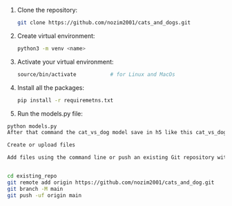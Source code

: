 1. Clone the repository:
   ```bash
   git clone https://github.com/nozim2001/cats_and_dogs.git

2. Create virtual environment:
   ```bash
   python3 -m venv <name>

3. Activate your virtual environment:
   ```bash
   source/bin/activate           # for Linux and MacOs

4. Install all the packages:
    ````bash
   pip install -r requiremetns.txt
 5. Run the models.py file:
   ```bash
   python models.py
After that command the cat_vs_dog model save in h5 like this cat_vs_dog_model.h5 

Create or upload files

Add files using the command line or push an existing Git repository with the following command:


cd existing_repo
git remote add origin https://github.com/nozim2001/cats_and_dog.git
git branch -M main
git push -uf origin main





